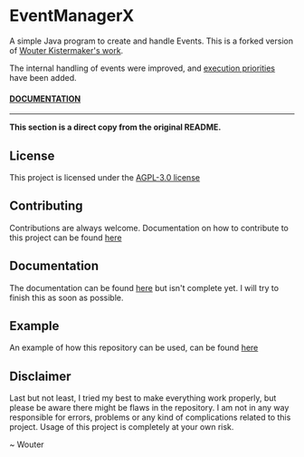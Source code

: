 # EventManagerX

A simple Java program to create and handle Events.
This is a forked version of [Wouter Kistermaker's work](https://github.com/wouterkistemaker).

The internal handling of events were improved, and [execution priorities](src%2Fmain%2Fjava%2Fme%2Fwouterkistemaker%2Feventmanager%2FHandlerPriority.java)
have been added.

#### [DOCUMENTATION](https://themrsung.github.io/EventManagerX/me/wouterkistemaker/eventmanager/package-summary.html)

---

**This section is a direct copy from the original README.**

## License

This project is licensed under the [AGPL-3.0 license](https://github.com/wouterkistemaker/EventManager/blob/master/LICENSE)

## Contributing

Contributions are always welcome. Documentation on how to contribute to this project can be found [here](https://github.com/wouterkistemaker/EventManager/blob/master/CONTRIBUTING.md)

## Documentation

The documentation can be found [here](https://wouterkistemaker.github.io/EventManager/me/wouterkistemaker/eventmanager/package-summary.html) but isn't complete yet. I will try to finish this as soon as possible.

## Example

An example of how this repository can be used, can be found [here](https://github.com/wouterkistemaker/EventManager/blob/master/examples/EventTest.java)

## Disclaimer

Last but not least, I tried my best to make everything work properly, but please be aware there might be flaws in the repository. I am not in any way responsible for errors, problems or any kind of complications related to this project. Usage of this project is completely at your own risk.

~ Wouter
